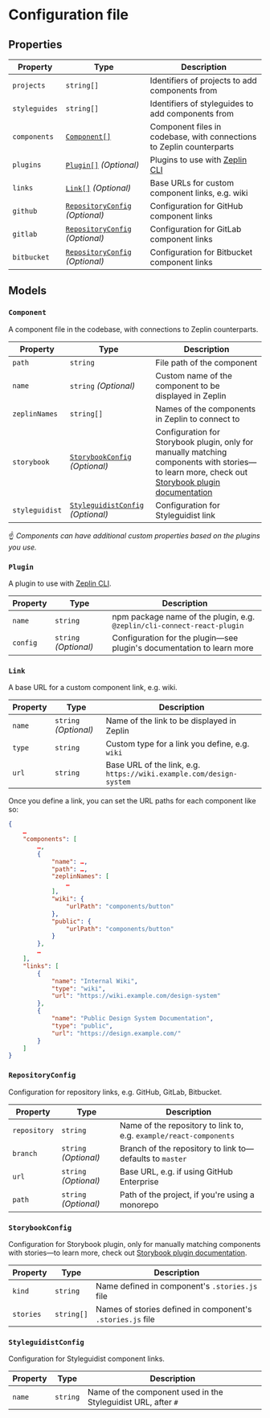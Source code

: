 # Configuration file

## Properties

| Property | Type | Description |
| --- | --- | --- |
| `projects` | `string[]` | Identifiers of projects to add components from |
| `styleguides` | `string[]` | Identifiers of styleguides to add components from |
| `components` | [`Component[]`](#Component) | Component files in codebase, with connections to Zeplin counterparts |
| `plugins` | [`Plugin[]`](#Plugin) _(Optional)_ | Plugins to use with [Zeplin CLI](https://github.com/zeplin/cli) |
| `links` | [`Link[]`](#Link) _(Optional)_ | Base URLs for custom component links, e.g. wiki |
| `github` | [`RepositoryConfig`](#RepositoryConfig) _(Optional)_ | Configuration for GitHub component links |
| `gitlab` | [`RepositoryConfig`](#RepositoryConfig) _(Optional)_ | Configuration for GitLab component links |
| `bitbucket` | [`RepositoryConfig`](#RepositoryConfig) _(Optional)_ | Configuration for Bitbucket component links |

## Models

### `Component`

A component file in the codebase, with connections to Zeplin counterparts.

| Property | Type | Description |
| --- | --- | --- |
| `path` | `string` | File path of the component |
| `name` | `string` _(Optional)_ | Custom name of the component to be displayed in Zeplin |
| `zeplinNames` | `string[]` | Names of the components in Zeplin to connect to |
| `storybook` | [`StorybookConfig`](#StorybookConfig) _(Optional)_ | Configuration for Storybook plugin, only for manually matching components with stories—to learn more, check out [Storybook plugin documentation](https://github.com/zeplin/cli-connect-storybook-plugin/) |
| `styleguidist` | [`StyleguidistConfig`](#StyleguidistConfig) _(Optional)_ | Configuration for Styleguidist link

☝️ _Components can have additional custom properties based on the plugins you use._

### `Plugin`

A plugin to use with [Zeplin CLI](https://github.com/zeplin/cli).

| Property | Type | Description |
| --- | --- | --- |
| `name` | `string` | npm package name of the plugin, e.g. `@zeplin/cli-connect-react-plugin` |
| `config` | `string` _(Optional)_ | Configuration for the plugin—see plugin's documentation to learn more |

### `Link`

A base URL for a custom component link, e.g. wiki.

| Property | Type | Description |
| --- | --- | --- |
| `name` | `string` _(Optional)_ | Name of the link to be displayed in Zeplin |
| `type` | `string` | Custom type for a link you define, e.g. `wiki` |
| `url` | `string` | Base URL of the link, e.g. `https://wiki.example.com/design-system` |

Once you define a link, you can set the URL paths for each component like so:

```json
{
    …
    "components": [
        …,
        {
            "name": …,
            "path": …,
            "zeplinNames": [
                …
            ],
            "wiki": {
                "urlPath": "components/button"
            },
            "public": {
                "urlPath": "components/button"
            }
        },
        …
    ],
    "links": [
        {
            "name": "Internal Wiki",
            "type": "wiki",
            "url": "https://wiki.example.com/design-system"
        },
        {
            "name": "Public Design System Documentation",
            "type": "public",
            "url": "https://design.example.com/"
        }
    ]
}
```

### `RepositoryConfig`

Configuration for repository links, e.g. GitHub, GitLab, Bitbucket.

| Property | Type | Description |
| --- | --- | --- |
| `repository` | `string` | Name of the repository to link to, e.g. `example/react-components` |
| `branch` | `string` _(Optional)_ | Branch of the repository to link to—defaults to `master` |
| `url` | `string` _(Optional)_ | Base URL, e.g. if using GitHub Enterprise |
| `path` | `string` _(Optional)_ | Path of the project, if you're using a monorepo |

### `StorybookConfig`

Configuration for Storybook plugin, only for manually matching components with stories—to learn more, check out [Storybook plugin documentation](https://github.com/zeplin/cli-connect-storybook-plugin/).

| Property | Type | Description |
| --- | --- | --- |
| `kind` | `string` | Name defined in component's `.stories.js` file |
| `stories` | `string[]` | Names of stories defined in component's `.stories.js` file |

### `StyleguidistConfig`

Configuration for Styleguidist component links.

| Property | Type | Description |
| --- | --- | --- |
| `name` | `string` | Name of the component used in the Styleguidist URL, after `#` |

